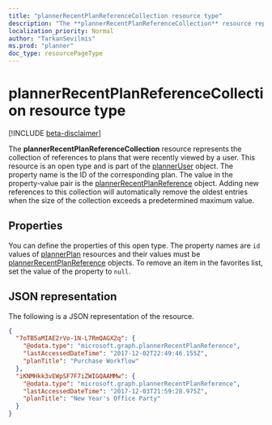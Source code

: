 ```yaml
---
title: "plannerRecentPlanReferenceCollection resource type"
description: "The **plannerRecentPlanReferenceCollection** resource represents the collection of references to plans that were recently viewed by a user. This resource is an open type and is part of the plannerUser object. The property name is the ID of the corresponding plan. The value in the property-value pair is the plannerRecentPlanReference object."
localization_priority: Normal
author: "TarkanSevilmis"
ms.prod: "planner"
doc_type: resourcePageType
---
```


# plannerRecentPlanReferenceCollection resource type

[!INCLUDE [beta-disclaimer](../../includes/beta-disclaimer.md)]

The **plannerRecentPlanReferenceCollection** resource represents the collection of references to plans that were recently viewed by a user. This resource is an open type and is part of the [plannerUser](planneruser.md) object. The property name is the ID of the corresponding plan. The value in the property-value pair is the [plannerRecentPlanReference](plannerrecentplanreference.md) object.
Adding new references to this collection will automatically remove the oldest entries when the size of the collection exceeds a predetermined maximum value.


## Properties
You can define the properties of this open type. The property names are `id` values of [plannerPlan](plannerplan.md) resources and their values must be [plannerRecentPlanReference](plannerrecentplanreference.md) objects. To remove an item in the favorites list, set the value of the property to `null`.


## JSON representation

The following is a JSON representation of the resource.

<!-- {
  "blockType": "resource",
  "optionalProperties": [

  ],
  "@odata.type": "microsoft.graph.plannerRecentPlanReferenceCollection"
}-->

```json
{
  "7oTB5aMIAE2rVo-1N-L7RmQAGX2q": {
    "@odata.type": "microsoft.graph.plannerRecentPlanReference",
    "lastAccessedDateTime": "2017-12-02T22:49:46.155Z",
    "planTitle": "Purchase Workflow"
  },
  "iKNMHkk3vEWpSF7F7iZWIGQAAMMw": {
    "@odata.type": "microsoft.graph.plannerRecentPlanReference",
    "lastAccessedDateTime": "2017-12-03T21:59:28.975Z",
    "planTitle": "New Year's Office Party"
  }
}
```



<!-- uuid: 8fcb5dbc-d5aa-4681-8e31-b001d5168d79
2015-10-25 14:57:30 UTC -->
<!--
{
  "type": "#page.annotation",
  "description": "plannerRecentPlanReferenceCollection resource",
  "keywords": "",
  "section": "documentation",
  "tocPath": "",
  "suppressions": []
}
-->
